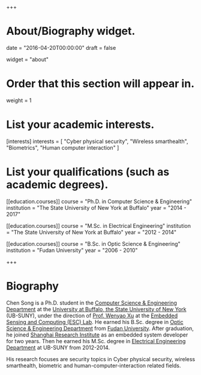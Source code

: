 +++
# About/Biography widget.

date = "2016-04-20T00:00:00"
draft = false

widget = "about"

# Order that this section will appear in.
weight = 1

# List your academic interests.
[interests]
  interests = [
    "Cyber physical security",
    "Wireless smarthealth",
    "Biometrics",
    "Human computer interaction"
  ]

# List your qualifications (such as academic degrees).
[[education.courses]]
  course = "Ph.D. in Computer Science & Engineering"
  institution = "The State University of New York at Buffalo"
  year = "2014 - 2017"

[[education.courses]]
  course = "M.Sc. in Electrical Engineering"
  institution = "The State University of New York at Buffalo"
  year = "2012 - 2014"

[[education.courses]]
  course = "B.Sc. in Optic Science & Engineering"
  institution = "Fudan University"
  year = "2006 - 2010"
 
+++

# Biography

Chen Song is a Ph.D. student in the [Computer Science & Engineering Department](http://www.cse.buffalo.edu/) at the [University at Buffalo, the State University of New York](http://www.buffalo.edu/) (UB-SUNY), under the direction of [Prof. Wenyao Xu](https://www.cse.buffalo.edu/~wenyaoxu/) at the [Embedded Sensing and Computing (ESC) Lab](https://www.cse.buffalo.edu/~wenyaoxu/esc.html). He earned his B.Sc. degree in [Optic Science & Engineering Department](http://www.optics.fudan.edu.cn/Default.aspx) from [Fudan University](http://www.fudan.edu.cn/2016/index.html). After graduation, he joined [Shanghai Research Institute](http://english.chinapost.com.cn/html1/category/1408/4037-1.htm) as an embedded system developer for two years. Then he earned his M.Sc. degree in [Electrical Engineering Department](http://engineering.buffalo.edu/content/seas/electrical.html) at UB-SUNY from 2012-2014.

His research focuses are security topics in Cyber physical security, wireless smarthealth, biometric and human-computer-interaction related fields.